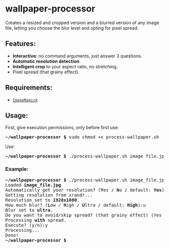 # wallpaper-processor
Creates a resized and cropped version and a blurred version of any image file, letting you choose the blur level and opting for pixel spread.
## Features:
- **Interactive:** no command arguments, just answer 3 questions.
- **Automatic resolution detection**.
- **Intelligent crop** to your aspect ratio, no stretching.
- Pixel spread (that grainy effect).


## Requirements:
- [`ImageMagick`](https://imagemagick.org/script/download.php)


## Usage:
First, give execution permissions, only before first use:
<pre><b>~/wallpaper-processor $</b> sudo chmod +x process-wallpaper.sh</pre>
Use:
<pre><b>~/wallpaper-processor $</b> ./process-wallpaper.sh image_file.jpg</pre>
### Example:
<pre>
<b>~/wallpaper-processor $</b> ./process-wallpaper.sh image_file.jpg
Loaded <b>image_file.jpg</b>
Automatically get your resolution? (<b>Y</b>es / <b>N</b>o / default: <b>Yes</b>):y
Getting resolution from xrandr... 
Resolution set to <b>1920x1080</b>.
How much blur? (<b>L</b>ow / <b>H</b>igh / <b>U</b>ltra / default: <b>High</b>):u
Blur set to <b>ultra</b>.
Do you want to avoid/skip spread? (that grainy effect) (Yes /No / default: No):n
Processing <b>with</b> spread.
Execute? (y/n):y
Processing...
Done!
<b>~/wallpaper-processor $</b>
</pre>